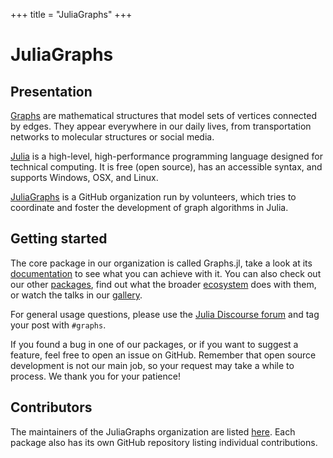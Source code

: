 +++
title = "JuliaGraphs"
+++

# JuliaGraphs

## Presentation

[Graphs](https://en.wikipedia.org/wiki/Graph_theory) are mathematical structures that model sets of vertices connected by edges.
They appear everywhere in our daily lives, from transportation networks to molecular structures or social media.

[Julia](http://julialang.org) is a high-level, high-performance programming language designed for technical computing.
It is free (open source), has an accessible syntax, and supports Windows, OSX, and Linux.

[JuliaGraphs](https://github.com/JuliaGraphs) is a GitHub organization run by volunteers, which tries to coordinate and foster the development of graph algorithms in Julia.

## Getting started

The core package in our organization is called Graphs.jl, take a look at its [documentation](https://juliagraphs.org/Graphs.jl/) to see what you can achieve with it.
You can also check out our other [packages](./packages), find out what the broader [ecosystem](./ecosystem) does with them, or watch the talks in our [gallery](./gallery).

For general usage questions, please use the [Julia Discourse forum](https://discourse.julialang.org/) and tag your post with `#graphs`.

If you found a bug in one of our packages, or if you want to suggest a feature, feel free to open an issue on GitHub.
Remember that open source development is not our main job, so your request may take a while to process.
We thank you for your patience!

## Contributors

The maintainers of the JuliaGraphs organization are listed [here](https://github.com/orgs/JuliaGraphs/people).
Each package also has its own GitHub repository listing individual contributions.
